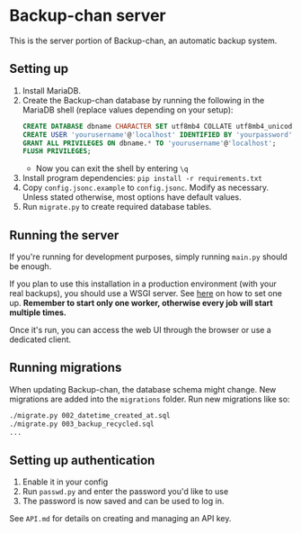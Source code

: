 # Backup-chan server

This is the server portion of Backup-chan, an automatic backup system.

## Setting up

1. Install MariaDB.
1. Create the Backup-chan database by running the following in the MariaDB shell (replace values depending on your setup):
    ```sql
    CREATE DATABASE dbname CHARACTER SET utf8mb4 COLLATE utf8mb4_unicode_ci;
    CREATE USER 'yourusername'@'localhost' IDENTIFIED BY 'yourpassword'; -- Skip this if you already have a user.
    GRANT ALL PRIVILEGES ON dbname.* TO 'yourusername'@'localhost';
    FLUSH PRIVILEGES;
    ```
    * Now you can exit the shell by entering `\q`
1. Install program dependencies: `pip install -r requirements.txt`
1. Copy `config.jsonc.example` to `config.jsonc`. Modify as necessary. Unless stated otherwise, most options have default values.
1. Run `migrate.py` to create required database tables.

## Running the server

If you're running for development purposes, simply running `main.py` should be enough.

If you plan to use this installation in a production environment (with your real backups), you should use a WSGI server. See
[here](https://flask.palletsprojects.com/en/stable/deploying/) on how to set one up. **Remember to start only one worker,
otherwise every job will start multiple times.**

Once it's run, you can access the web UI through the browser or use a dedicated client.

## Running migrations

When updating Backup-chan, the database schema might change. New migrations are added into the `migrations` folder. Run new
migrations like so:

```bash
./migrate.py 002_datetime_created_at.sql
./migrate.py 003_backup_recycled.sql
...
```

## Setting up authentication

1. Enable it in your config
1. Run `passwd.py` and enter the password you'd like to use
1. The password is now saved and can be used to log in.

See `API.md` for details on creating and managing an API key.
